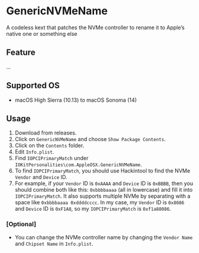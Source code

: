 # GenericNVMeName
A codeless kext that patches the NVMe controller to rename it to Apple’s native one or something else

## Feature
...
## Supported OS
- macOS High Sierra (10.13) to macOS Sonoma (14)
## Usage
1. Download from releases.
2. Click on `GenericNVMeName` and choose `Show Package Contents`.
3. Click on the `Contents` folder.
4. Edit `Info.plist`.
5. Find `IOPCIPrimaryMatch` under `IOKitPersonalities\com.AppleOSX.GenericNVMeName`.
6. To find `IOPCIPrimaryMatch`, you should use Hackintool to find the NVMe `Vendor` and `Device` ID.
7. For example, if your `Vendor` ID is `0xAAAA` and `Device` ID is `0xBBBB`, then you should combine both like this: `0xbbbbaaaa` (all in lowercase) and fill it into `IOPCIPrimaryMatch`. It also supports multiple NVMe by separating with a space like `0xbbbbaaaa 0xddddcccc`. In my case, my `Vendor` ID is `0x8086` and `Device` ID is `0xF1A8`, so my `IOPCIPrimaryMatch` is `0xf1a88086`.
### [Optional]
- You can change the NVMe controller name by changing the `Vendor Name` and `Chipset Name` in `Info.plist`.




